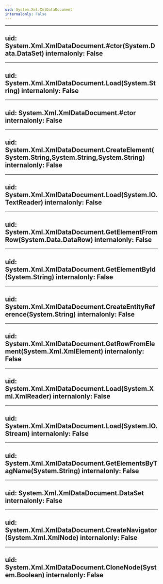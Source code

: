 ```yaml
---
uid: System.Xml.XmlDataDocument
internalonly: False
---
```


---
uid: System.Xml.XmlDataDocument.#ctor(System.Data.DataSet)
internalonly: False
---

---
uid: System.Xml.XmlDataDocument.Load(System.String)
internalonly: False
---

---
uid: System.Xml.XmlDataDocument.#ctor
internalonly: False
---

---
uid: System.Xml.XmlDataDocument.CreateElement(System.String,System.String,System.String)
internalonly: False
---

---
uid: System.Xml.XmlDataDocument.Load(System.IO.TextReader)
internalonly: False
---

---
uid: System.Xml.XmlDataDocument.GetElementFromRow(System.Data.DataRow)
internalonly: False
---

---
uid: System.Xml.XmlDataDocument.GetElementById(System.String)
internalonly: False
---

---
uid: System.Xml.XmlDataDocument.CreateEntityReference(System.String)
internalonly: False
---

---
uid: System.Xml.XmlDataDocument.GetRowFromElement(System.Xml.XmlElement)
internalonly: False
---

---
uid: System.Xml.XmlDataDocument.Load(System.Xml.XmlReader)
internalonly: False
---

---
uid: System.Xml.XmlDataDocument.Load(System.IO.Stream)
internalonly: False
---

---
uid: System.Xml.XmlDataDocument.GetElementsByTagName(System.String)
internalonly: False
---

---
uid: System.Xml.XmlDataDocument.DataSet
internalonly: False
---

---
uid: System.Xml.XmlDataDocument.CreateNavigator(System.Xml.XmlNode)
internalonly: False
---

---
uid: System.Xml.XmlDataDocument.CloneNode(System.Boolean)
internalonly: False
---
